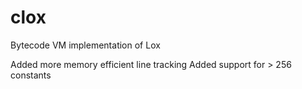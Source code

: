 # clox
Bytecode VM implementation of Lox

Added more memory efficient line tracking
Added support for > 256 constants
